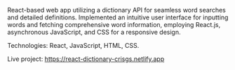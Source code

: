 React-based web app utilizing a dictionary API for seamless word searches and detailed definitions. Implemented an intuitive user interface for inputting words and fetching comprehensive word information, employing React.js, asynchronous JavaScript, and CSS for a responsive design.

Technologies: React, JavaScript, HTML, CSS.

Live project: https://react-dictionary-crisgs.netlify.app
